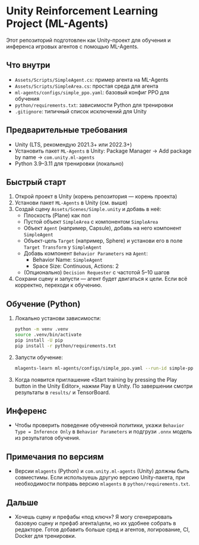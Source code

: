 # Unity Reinforcement Learning Project (ML-Agents)

Этот репозиторий подготовлен как Unity-проект для обучения и инференса игровых агентов с помощью ML-Agents.

## Что внутри
- `Assets/Scripts/SimpleAgent.cs`: пример агента на ML-Agents
- `Assets/Scripts/SimpleArea.cs`: простая среда для агента
- `ml-agents/configs/simple_ppo.yaml`: базовый конфиг PPO для обучения
- `python/requirements.txt`: зависимости Python для тренировки
- `.gitignore`: типичный список исключений для Unity

## Предварительные требования
- Unity (LTS, рекомендую 2021.3+ или 2022.3+)
- Установить пакет `ML-Agents` в Unity: Package Manager → Add package by name → `com.unity.ml-agents`
- Python 3.9–3.11 для тренировки (локально)

## Быстрый старт
1. Открой проект в Unity (корень репозитория — корень проекта)
2. Установи пакет `ML-Agents` в Unity (см. выше)
3. Создай сцену `Assets/Scenes/Simple.unity` и добавь в неё:
   - Плоскость (Plane) как пол
   - Пустой объект `SimpleArea` с компонентом `SimpleArea`
   - Объект `Agent` (например, Capsule), добавь на него компонент `SimpleAgent`
   - Объект-цель `Target` (например, Sphere) и установи его в поле `Target Transform` у `SimpleAgent`
   - Добавь компонент `Behavior Parameters` на `Agent`:
     - Behavior Name: `SimpleAgent`
     - Space Size: Continuous, Actions: 2
   - (Опционально) `Decision Requester` c частотой 5–10 шагов
4. Сохрани сцену и запусти — агент будет двигаться к цели. Если всё корректно, переходи к обучению.

## Обучение (Python)
1. Локально установи зависимости:
   ```bash
   python -m venv .venv
   source .venv/bin/activate
   pip install -U pip
   pip install -r python/requirements.txt
   ```
2. Запусти обучение:
   ```bash
   mlagents-learn ml-agents/configs/simple_ppo.yaml --run-id simple-ppo
   ```
3. Когда появится приглашение «Start training by pressing the Play button in the Unity Editor», нажми Play в Unity. По завершении смотри результаты в `results/` и TensorBoard.

## Инференс
- Чтобы проверить поведение обученной политики, укажи `Behavior Type = Inference Only` в `Behavior Parameters` и подгрузи `.onnx` модель из результатов обучения.

## Примечания по версиям
- Версии `mlagents` (Python) и `com.unity.ml-agents` (Unity) должны быть совместимы. Если используешь другую версию Unity-пакета, при необходимости поправь версию `mlagents` в `python/requirements.txt`.

## Дальше
- Хочешь сцену и префабы «под ключ»? Я могу сгенерировать базовую сцену и префаб агента/цели, но их удобнее собрать в редакторе. Готов добавить больше сред и агентов, логирование, CI, Docker для тренировки.